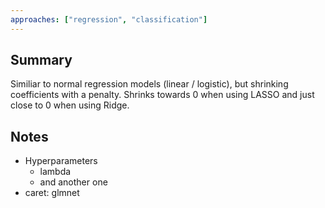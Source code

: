```yaml
---
approaches: ["regression", "classification"]
---
```


## Summary
Similiar to normal regression models (linear / logistic), but shrinking coefficients with a penalty. Shrinks towards 0 when using LASSO and just close to 0 when using Ridge.

## Notes
- Hyperparameters
	- lambda
	- and another one
- caret: glmnet
